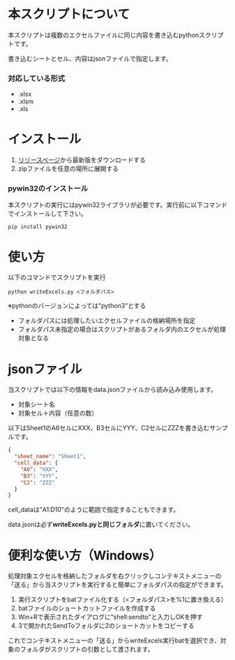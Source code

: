 # 本スクリプトについて
本スクリプトは複数のエクセルファイルに同じ内容を書き込むpythonスクリプトです。

書き込むシートとセル、内容はjsonファイルで指定します。

### 対応している形式
- .xlsx
- .xlsm
- .xls

# インストール
1. [リリースページ](https://github.com/ryokow/writeExcels/releases)から最新版をダウンロードする
2. zipファイルを任意の場所に展開する

### pywin32のインストール
本スクリプトの実行にはpywin32ライブラリが必要です。実行前に以下コマンドでインストールして下さい。
```
pip install pywin32
```

# 使い方
以下のコマンドでスクリプトを実行
```
python writeExcels.py <フォルダパス>
```
※pythonのバージョンによっては"python3"とする

- フォルダパスには処理したいエクセルファイルの格納場所を指定
- フォルダパス未指定の場合はスクリプトがあるフォルダ内のエクセルが処理対象となる

# jsonファイル
当スクリプトでは以下の情報をdata.jsonファイルから読み込み使用します。
- 対象シート名
- 対象セル＋内容（任意の数）

以下はSheet1のA6セルにXXX、B3セルにYYY、C2セルにZZZを書き込むサンプルです。
~~~data.json
{
  "sheet_name": "Sheet1",
  "cell_data": {
    "A6": "XXX",
    "B3": "YYY",
    "C2": "ZZZ"
  }
}
~~~
cell_dataは"A1:D10"のように範囲で指定することもできます。

data.jsonは必ず**writeExcels.pyと同じフォルダ**に置いてください。

# 便利な使い方（Windows）
処理対象エクセルを格納したフォルダを右クリックしコンテキストメニューの「送る」から当スクリプトを実行すると簡単にフォルダパスの指定ができます。

1. 実行スクリプトをbatファイル化する（<フォルダパス>を%1に置き換える）
2. batファイルのショートカットファイルを作成する
3. Win+Rで表示されたダイアログに"shell:sendto"と入力しOKを押す
4. 3で開かれたSendToフォルダに2のショートカットをコピーする

これでコンテキストメニューの「送る」からwriteExcels実行batを選択でき、対象のフォルダがスクリプトの引数として渡されます。
